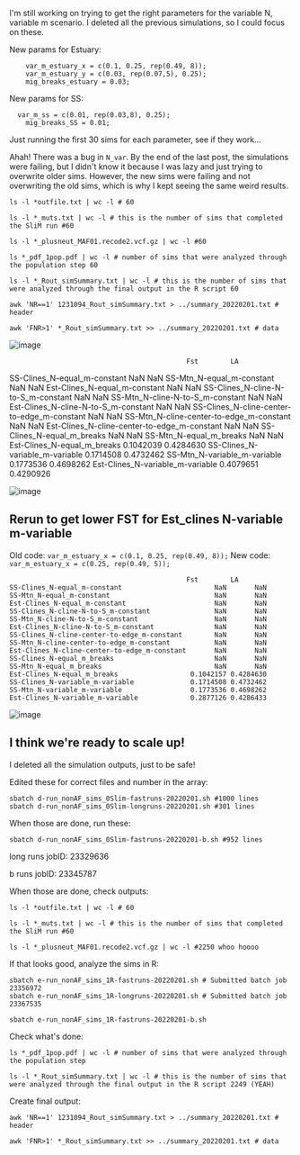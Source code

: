 
I'm still working on trying to get the right parameters for the variable N, variable m scenario.
I deleted all the previous simulations, so I could focus on these.

New params for Estuary:
```
	var_m_estuary_x = c(0.1, 0.25, rep(0.49, 8));
	var_m_estuary_y = c(0.03, rep(0.07,5), 0.25);
	mig_breaks_estuary = 0.03;
```

New params for SS:
```
  var_m_ss = c(0.01, rep(0.03,8), 0.25);
	mig_breaks_SS = 0.01;
```

Just running the first 30 sims for each parameter, see if they work...

Ahah! There was a bug in `N_var`. By the end of the last post, the simulations were failing, but I didn't know it because I was lazy and just trying to overwrite 
older sims. However, the new sims were failing and not overwriting the old sims, which is why I kept seeing the same weird results.

```
ls -l *outfile.txt | wc -l # 60

ls -l *_muts.txt | wc -l # this is the number of sims that completed the SliM run #60

ls -l *_plusneut_MAF01.recode2.vcf.gz | wc -l #60

ls *_pdf_1pop.pdf | wc -l # number of sims that were analyzed through the population step 60

ls -l *_Rout_simSummary.txt | wc -l # this is the number of sims that were analyzed through the final output in the R script 60

awk 'NR==1' 1231094_Rout_simSummary.txt > ../summary_20220201.txt # header

awk 'FNR>1' *_Rout_simSummary.txt >> ../summary_20220201.txt # data
```

![image](https://user-images.githubusercontent.com/6870125/154498620-91946d76-601a-4bfa-a817-b7e08ff12358.png)

                                                Fst        LA
SS-Clines_N-equal_m-constant                       NaN       NaN
SS-Mtn_N-equal_m-constant                          NaN       NaN
Est-Clines_N-equal_m-constant                      NaN       NaN
SS-Clines_N-cline-N-to-S_m-constant                NaN       NaN
SS-Mtn_N-cline-N-to-S_m-constant                   NaN       NaN
Est-Clines_N-cline-N-to-S_m-constant               NaN       NaN
SS-Clines_N-cline-center-to-edge_m-constant        NaN       NaN
SS-Mtn_N-cline-center-to-edge_m-constant           NaN       NaN
Est-Clines_N-cline-center-to-edge_m-constant       NaN       NaN
SS-Clines_N-equal_m_breaks                         NaN       NaN
SS-Mtn_N-equal_m_breaks                            NaN       NaN
Est-Clines_N-equal_m_breaks                  0.1042039 0.4284630
SS-Clines_N-variable_m-variable              0.1714508 0.4732462
SS-Mtn_N-variable_m-variable                 0.1773536 0.4698262
Est-Clines_N-variable_m-variable             0.4079651 0.4290926

![image](https://user-images.githubusercontent.com/6870125/154498948-d3c8ad48-322a-48d1-a289-98d33387d501.png)


## Rerun to get lower FST for Est_clines N-variable m-variable

Old code: `var_m_estuary_x = c(0.1, 0.25, rep(0.49, 8));`
New code: `var_m_estuary_x = c(0.25, rep(0.49, 5));`

```
                                            Fst        LA
SS-Clines_N-equal_m-constant                       NaN       NaN
SS-Mtn_N-equal_m-constant                          NaN       NaN
Est-Clines_N-equal_m-constant                      NaN       NaN
SS-Clines_N-cline-N-to-S_m-constant                NaN       NaN
SS-Mtn_N-cline-N-to-S_m-constant                   NaN       NaN
Est-Clines_N-cline-N-to-S_m-constant               NaN       NaN
SS-Clines_N-cline-center-to-edge_m-constant        NaN       NaN
SS-Mtn_N-cline-center-to-edge_m-constant           NaN       NaN
Est-Clines_N-cline-center-to-edge_m-constant       NaN       NaN
SS-Clines_N-equal_m_breaks                         NaN       NaN
SS-Mtn_N-equal_m_breaks                            NaN       NaN
Est-Clines_N-equal_m_breaks                  0.1042157 0.4284630
SS-Clines_N-variable_m-variable              0.1714508 0.4732462
SS-Mtn_N-variable_m-variable                 0.1773536 0.4698262
Est-Clines_N-variable_m-variable             0.2877126 0.4286433
```

![image](https://user-images.githubusercontent.com/6870125/154659249-31f16613-f23c-4841-8799-794b6949e2fd.png)


## I think we're ready to scale up!

I deleted all the simulation outputs, just to be safe!

Edited these for correct files and number in the array:
```
sbatch d-run_nonAF_sims_0Slim-fastruns-20220201.sh #1000 lines
sbatch d-run_nonAF_sims_0Slim-longruns-20220201.sh #301 lines
```

When those are done, run these:
```
sbatch d-run_nonAF_sims_0Slim-fastruns-20220201-b.sh #952 lines
```

long runs jobID: 23329636

b runs jobID: 23345787


When those are done, check outputs:
```
ls -l *outfile.txt | wc -l # 60

ls -l *_muts.txt | wc -l # this is the number of sims that completed the SliM run #60

ls -l *_plusneut_MAF01.recode2.vcf.gz | wc -l #2250 whoo hoooo
```

If that looks good, analyze the sims in R:
```
sbatch e-run_nonAF_sims_1R-fastruns-20220201.sh # Submitted batch job 23356972
sbatch e-run_nonAF_sims_1R-longruns-20220201.sh # Submitted batch job 23367535
```

```
sbatch e-run_nonAF_sims_1R-fastruns-20220201-b.sh
```

Check what's done: 
```
ls *_pdf_1pop.pdf | wc -l # number of sims that were analyzed through the population step 

ls -l *_Rout_simSummary.txt | wc -l # this is the number of sims that were analyzed through the final output in the R script 2249 (YEAH)
```

Create final output:
```
awk 'NR==1' 1231094_Rout_simSummary.txt > ../summary_20220201.txt # header

awk 'FNR>1' *_Rout_simSummary.txt >> ../summary_20220201.txt # data
```
